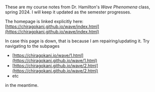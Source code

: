These are my course notes from Dr. Hamilton's *Wave Phenomena* class, spring 2024. I will keep it updated as the semester progresses. 

The homepage is linked explicitly here: [https://chiragokani.github.io/wave/index.html](https://chiragokani.github.io/wave/index.html)

In case this page is down, that is because I am repairing/updating it. Try navigating to the subpages 
- [https://chiragokani.io/wave/1.html](https://chiragokani.github.io/wave/1.html)
- [https://chiragokani.github.io/wave/2.html](https://chiragokani.github.io/wave/2.html)
- etc
  
in the meantime.
